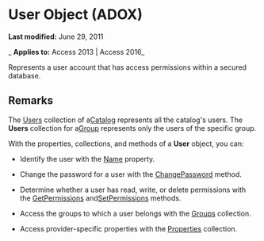 
# User Object (ADOX)

 **Last modified:** June 29, 2011

 _ **Applies to:** Access 2013 | Access 2016_



Represents a user account that has access permissions within a secured database.

## Remarks

The [Users](bc61c862-1637-02e7-4b56-5ad984bdbcb0.md) collection of a[Catalog](d9e8d94b-9161-3eb6-abaf-00d1244d1f2d.md) represents all the catalog's users. The **Users** collection for a[Group](91cf1b87-c928-1d89-2731-138f6299cc60.md) represents only the users of the specific group.

With the properties, collections, and methods of a  **User** object, you can:


- Identify the user with the [Name](c92a3b2b-6e3f-1ed9-c7be-bf348a0737af.md) property.
    
- Change the password for a user with the [ChangePassword](999826a5-3e6b-b6da-b8f6-d61b9a50ceca.md) method.
    
- Determine whether a user has read, write, or delete permissions with the [GetPermissions](98a2b2b6-a8af-15ee-b052-622a6f0661b9.md) and[SetPermissions](63d1053d-fb32-456b-ae67-3a4e45aa01af.md) methods.
    
- Access the groups to which a user belongs with the [Groups](9aec57df-bc5c-f9b3-5aec-e7e7efa47ba8.md) collection.
    
- Access provider-specific properties with the [Properties](4d662790-1252-c930-e6f9-edf6a38636af.md) collection.
    
